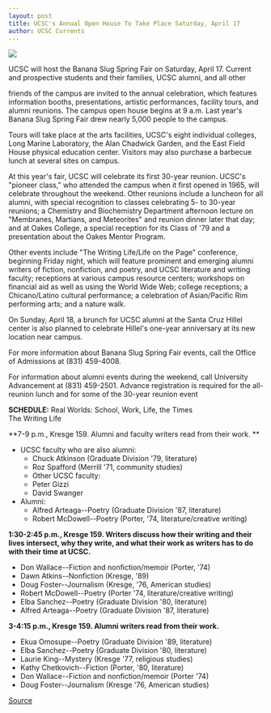 ```yaml
---
layout: post
title: UCSC's Annual Open House To Take Place Saturday, April 17
author: UCSC Currents
---
```


![][2]

UCSC will host the Banana Slug Spring Fair on Saturday, April 17. Current and prospective students and their families, UCSC alumni, and all other

friends of the campus are invited to the annual celebration, which features information booths, presentations, artistic performances, facility tours, and alumni reunions. The campus open house begins at 9 a.m. Last year's Banana Slug Spring Fair drew nearly 5,000 people to the campus.

Tours will take place at the arts facilities, UCSC's eight individual colleges, Long Marine Laboratory, the Alan Chadwick Garden, and the East Field House physical education center. Visitors may also purchase a barbecue lunch at several sites on campus.

At this year's fair, UCSC will celebrate its first 30-year reunion. UCSC's "pioneer class," who attended the campus when it first opened in 1965, will celebrate throughout the weekend. Other reunions include a luncheon for all alumni, with special recognition to classes celebrating 5- to 30-year reunions; a Chemistry and Biochemistry Department afternoon lecture on "Membranes, Martians, and Meteorites" and reunion dinner later that day; and at Oakes College, a special reception for its Class of '79 and a presentation about the Oakes Mentor Program.

Other events include "The Writing Life/Life on the Page" conference, beginning Friday night, which will feature prominent and emerging alumni writers of fiction, nonfiction, and poetry, and UCSC literature and writing faculty; receptions at various campus resource centers; workshops on financial aid as well as using the World Wide Web; college receptions; a Chicano/Latino cultural performance; a celebration of Asian/Pacific Rim performing arts; and a nature walk.

On Sunday, April 18, a brunch for UCSC alumni at the Santa Cruz Hillel center is also planned to celebrate Hillel's one-year anniversary at its new location near campus.

For more information about Banana Slug Spring Fair events, call the Office of Admissions at (831) 459-4008.

For information about alumni events during the weekend, call University Advancement at (831) 459-2501. Advance registration is required for the all-reunion lunch and for some of the  30-year reunion event

**SCHEDULE:**
Real Worlds: School, Work, Life, the Times  
The Writing Life

**7-9 p.m., Kresge 159. Alumni and faculty writers read from their work. **
* UCSC faculty who are also alumni:
    * Chuck Atkinson (Graduate Division '79, literature)
    * Roz Spafford (Merrill '71, community studies)
    * Other UCSC faculty:
    * Peter Gizzi
    * David Swanger
* Alumni:
    * Alfred Arteaga--Poetry (Graduate Division '87, literature)
    * Robert McDowell--Poetry (Porter, '74, literature/creative writing)

**1:30-2:45 p.m., Kresge 159. Writers discuss how their writing and their lives intersect, why they write, and what their work as writers has to do with their time at UCSC.**
* Don Wallace--Fiction and nonfiction/memoir (Porter, '74)
* Dawn Atkins--Nonfiction (Kresge, '89)
* Doug Foster--Journalism (Kresge, '76, American studies)
* Robert McDowell--Poetry (Porter '74, literature/creative writing)
* Elba Sanchez--Poetry (Graduate Division '80, literature)
* Alfred Arteaga--Poetry (Graduate Division '87, literature)

**3-4:15 p.m., Kresge 159. Alumni writers read from their work.**
* Ekua Omosupe--Poetry (Graduate Division '89, literature)
* Elba Sanchez--Poetry (Graduate Division '80, literature)
* Laurie King--Mystery (Kresge '77, religious studies)
* Kathy Chetkovich--Fiction (Porter, '80, literature)
* Don Wallace--Fiction and nonfiction/memoir (Porter '74)
* Doug Foster--Journalism (Kresge '76, American studies)

[2]: http://www1.ucsc.edu/oncampus/currents/98-99/art/slug.99-03-29.200.jpg

[Source](http://www1.ucsc.edu/oncampus/currents/98-99/03-29/bssf.htm "Permalink to Banana Slug Spring Fair April 17: 03-29-99")
